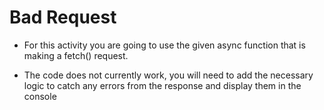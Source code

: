 # Bad Request

* For this activity you are going to use the given async function that is making a fetch() request. 

* The code does not currently work, you will need to add the necessary logic to catch any errors from the response and display them in the console




